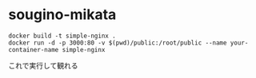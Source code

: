 # sougino-mikata

```
docker build -t simple-nginx .
docker run -d -p 3000:80 -v $(pwd)/public:/root/public --name your-container-name simple-nginx
```

これで実行して観れる